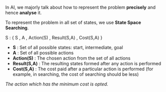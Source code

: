 In AI, we majorly talk about how to represent the problem **precisely** and hence **analyse** it.

To represent the problem in all set of states, we use **State Space Searching**.

S : { S , A , Action(S) , Result(S,A) , Cost(S,A) }

* **S** : Set of all possible states: start, intermediate, goal
* **A** : Set of all possible actions
* **Action(S)** : The chosen action from the set of all actions
* **Result(S,A)** : The resulting states formed after any action is performed
* **Cost(S,A)** : The cost paid after a particular action is performed (for example, in searching, the cost of searching should be less)

*The action which has the minimum cost is opted.*
